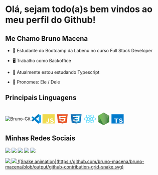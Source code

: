<h1>Olá, sejam todo(a)s bem vindos ao meu perfil do Github!</h1>

<h2>Me Chamo Bruno Macena</h2>

<div>
  
- 📓 Estudante do Bootcamp da Labenu no curso Full Stack Developer
  
- 🖥️ Trabalho como Backoffice
  
- 📖 Atualmente estou estudando Typescript
  
- 📝 Pronomes: Ele / Dele
  
</div>

<h2>Principais Linguagens</h2>
  
<div style="display: inline_block"><br>
<img align="center" alt="Bruno-Git" height="30" width="70"src="https://img.shields.io/badge/GitHub-100000?style=for-the-badge&logo=github&logoColor=white">
<img align="center" alt="Bruno-Vs" height="30" width="30" src="https://raw.githubusercontent.com/github/explore/80688e429a7d4ef2fca1e82350fe8e3517d3494d/topics/visual-studio-code/visual-studio-code.png">
<img align="center" alt="Bruno-Js" height="30" width="40" src="https://raw.githubusercontent.com/devicons/devicon/master/icons/javascript/javascript-plain.svg">
<img align="center" alt="Bruno-HTML" height="30" width="40" src="https://raw.githubusercontent.com/devicons/devicon/master/icons/html5/html5-original.svg">
<img align="center" alt="Bruno-CSS" height="30" width="40" src="https://raw.githubusercontent.com/devicons/devicon/master/icons/css3/css3-original.svg">
<img align="center" alt="Bruno-React" height="30" width="40" src="https://raw.githubusercontent.com/devicons/devicon/master/icons/react/react-original.svg">
<img align="center" alt="Bruno-nodejs" height="40" width="40" src="https://raw.githubusercontent.com/github/explore/80688e429a7d4ef2fca1e82350fe8e3517d3494d/topics/nodejs/nodejs.png">
<img align="center" alt="Bruno-Ts" height="30" width="40" src="https://raw.githubusercontent.com/devicons/devicon/master/icons/typescript/typescript-plain.svg">
</div>
  
<div> 
<h2>Minhas Redes Sociais</h2>
  
<a href="https://contate.me/brunomacena" target="_blank"><img src= "https://img.shields.io/badge/WhatsApp-25D366?style=for-the-badge&logo=whatsapp&logoColor=white" target="_blank"></a>
<a href="mailto:bdsm4@ghotmail.com" target="_blank"><img src="https://img.shields.io/badge/Microsoft_Outlook-0078D4?style=for-the-badge&logo=microsoft-outlook&logoColor=white" target="_blank"></a>
<a href="https://www.linkedin.com/in/bruno-macena89" target="_blank"><img src="https://img.shields.io/badge/-LinkedIn-%230077B5?style=for-the-badge&logo=linkedin&logoColor=white" target="_blank"></a>
<a href="https://www.facebook.com/bruno.desalles.50" target="_blank"><img src= "https://img.shields.io/badge/Facebook-1877F2?style=for-the-badge&logo=facebook&logoColor=white" target="_blank"></a>
<a href="https://instagram.com/darksalles" target="_blank"><img src="https://img.shields.io/badge/-Instagram-%23E4405F?style=for-the-badge&logo=instagram&logoColor=white" target="_blank"></a>
</div>

<div> 
<div align="left">
<a href="https://github.com/bruno-macena">
  <img width="42%" src="https://github-readme-stats.vercel.app/api?username=bruno-macena&show_icons=true&theme=highcontrast&include_all_commits=true&count_private=true"/>
  <img width="50%" src="https://github-readme-stats.vercel.app/api/top-langs/?username=bruno-macena&layout=compact&langs_count=7&theme=highcontrast"/>
    ![Snake animation](https://github.com/bruno-macena/bruno-macena/blob/output/github-contribution-grid-snake.svg)
  </div> 
  


  
